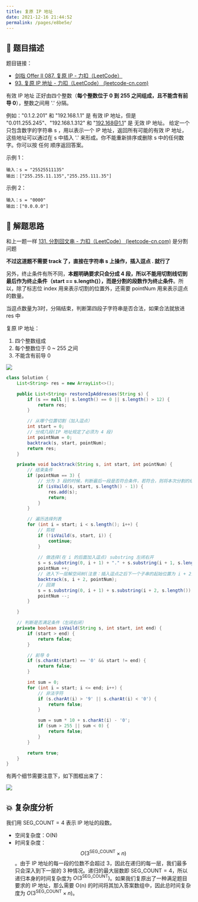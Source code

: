 ```yaml
---
title: 复原 IP 地址
date: 2021-12-16 21:44:52
permalink: /pages/e8be5e/
---
```


## 📃 题目描述

题目链接：

- [剑指 Offer II 087. 复原 IP - 力扣（LeetCode）](https://leetcode.cn/problems/0on3uN/)
- [93. 复原 IP 地址 - 力扣（LeetCode） (leetcode-cn.com)](https://leetcode-cn.com/problems/restore-ip-addresses/)

有效 IP 地址 正好由四个整数（**每个整数位于 0 到 255 之间组成，且不能含有前导 0**），整数之间用 '.' 分隔。

例如："0.1.2.201" 和 "192.168.1.1" 是 有效 IP 地址，但是 "0.011.255.245"、"192.168.1.312" 和 "192.168@1.1" 是 无效 IP 地址。
给定一个只包含数字的字符串 s ，用以表示一个 IP 地址，返回所有可能的有效 IP 地址，这些地址可以通过在 s 中插入 '.' 来形成。你不能重新排序或删除 s 中的任何数字。你可以按 任何 顺序返回答案。

示例 1：

```
输入：s = "25525511135"
输出：["255.255.11.135","255.255.111.35"]
```

示例 2：

```
输入：s = "0000"
输出：["0.0.0.0"]
```

## 🔔 解题思路

和上一题一样 [131. 分割回文串 - 力扣（LeetCode） (leetcode-cn.com)](https://leetcode-cn.com/problems/palindrome-partitioning/) 是分割问题

**不过这道题不需要 track 了，直接在字符串 s 上操作，插入逗点 . 就行了**

另外，终止条件有所不同，**本题明确要求只会分成 4 段，所以不能用切割线切到最后作为终止条件（start == s.length()），而是分割的段数作为终止条件**。所以，除了标志位 index 用来表示切割的位置外，还需要 pointNum 用来表示逗点的数量。

当逗点数量为3时，分隔结束，判断第四段子字符串是否合法，如果合法就放进 res 中

复原 IP 地址：

1. 四个整数组成
2. 每个整数位于 0 ~ 255 之间
3. 不能含有前导 0

![](https://cs-wiki.oss-cn-shanghai.aliyuncs.com/img/20211216215543.png)


```java
class Solution {
    List<String> res = new ArrayList<>();

    public List<String> restoreIpAddresses(String s) {
        if (s == null || s.length() == 0 || s.length() > 12) {
            return res;
        }

        // 从哪个位置切割（加入逗点）
        int start = 0;
        // 分成几段(IP 地址规定了必须为 4 段)
        int pointNum = 0;
        backtrack(s, start, pointNum);
        return res;
    }

    private void backtrack(String s, int start, int pointNum) {
        // 结束条件
        if (pointNum == 3) {
            // 分为 3 段的时候，判断最后一段是否符合条件，若符合，则将本次分割的结果加入 res
            if (isVaild(s, start, s.length() - 1)) {
                res.add(s);
                return;
            }
        }

        // 遍历选择列表
        for (int i = start; i < s.length(); i++) {
            // 剪枝
            if (!isVaild(s, start, i)) {
                continue;
            } 
            
            // 做选择(在 i 的后面加入逗点) substring 左闭右开
            s = s.substring(0, i + 1) + "." + s.substring(i + 1, s.length());
            pointNum ++;
            // 进入下一层解空间树(注意：插入逗点之后下一个子串的起始位置为 i + 2)
            backtrack(s, i + 2, pointNum);
            // 回溯
            s = s.substring(0, i + 1) + s.substring(i + 2, s.length()); // 删除逗点
            pointNum --;
        }

    }

    // 判断是否满足条件（左闭右闭）
    private boolean isVaild(String s, int start, int end) {
        if (start > end) {
            return false;
        }

        // 前导 0
        if (s.charAt(start) == '0' && start != end) {
            return false;
        }

        int sum = 0;
        for (int i = start; i <= end; i++) {
            // 非法字符
            if (s.charAt(i) > '9' || s.charAt(i) < '0') {
                return false;
            }

            sum = sum * 10 + s.charAt(i) - '0';
            if (sum > 255 || sum < 0) {
                return false;
            }
        }

        return true;
    }
}
```

有两个细节需要注意下，如下图框出来了：

![](https://cs-wiki.oss-cn-shanghai.aliyuncs.com/img/20220509105531.png)

## 💥 复杂度分析

我们用 $\text{SEG\_COUNT} = 4$ 表示 IP 地址的段数。

- 空间复杂度：O(N)
- 时间复杂度：$$O(3^\text{SEG\_COUNT} \times n)$$​​​。由于 IP 地址的每一段的位数不会超过 3，因此在递归的每一层，我们最多只会深入到下一层的 3 种情况。递归的最大层数即 $\text{SEG\_COUNT} = 4$​​，所以递归本身的时间复杂度为 $O(3^\text{SEG\_COUNT})$​​。如果我们复原出了一种满足题目要求的 IP 地址，那么需要 O(n) 的时间将其加入答案数组中，因此总时间复杂度为 $O(3^\text{SEG\_COUNT} \times n)$​​。

